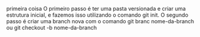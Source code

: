 primeira coisa
O primeiro passo é ter uma pasta versionada e criar uma estrutura inicial, e fazemos isso utilizando o comando git init.
O segundo passo é criar uma branch nova com o comando git branc nome-da-branch ou git checkout -b nome-da-branch
